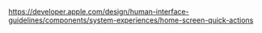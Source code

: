 https://developer.apple.com/design/human-interface-guidelines/components/system-experiences/home-screen-quick-actions
